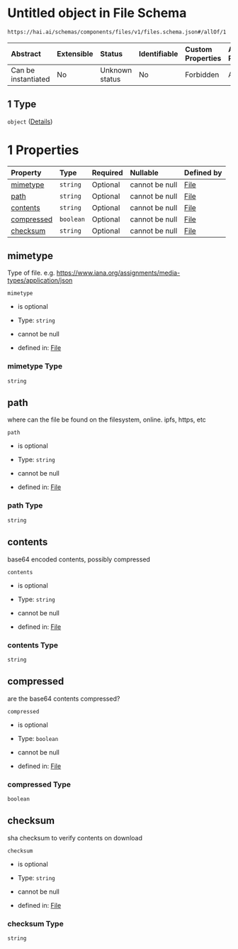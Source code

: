# Untitled object in File Schema

```txt
https://hai.ai/schemas/components/files/v1/files.schema.json#/allOf/1
```



| Abstract            | Extensible | Status         | Identifiable | Custom Properties | Additional Properties | Access Restrictions | Defined In                                                                                        |
| :------------------ | :--------- | :------------- | :----------- | :---------------- | :-------------------- | :------------------ | :------------------------------------------------------------------------------------------------ |
| Can be instantiated | No         | Unknown status | No           | Forbidden         | Allowed               | none                | [files.schema.json\*](../../schemas/components/files/v1/files.schema.json "open original schema") |

## 1 Type

`object` ([Details](files-allof-1.md))

# 1 Properties

| Property                  | Type      | Required | Nullable       | Defined by                                                                                                                                   |
| :------------------------ | :-------- | :------- | :------------- | :------------------------------------------------------------------------------------------------------------------------------------------- |
| [mimetype](#mimetype)     | `string`  | Optional | cannot be null | [File](files-allof-1-properties-mimetype.md "https://hai.ai/schemas/components/files/v1/files.schema.json#/allOf/1/properties/mimetype")     |
| [path](#path)             | `string`  | Optional | cannot be null | [File](files-allof-1-properties-path.md "https://hai.ai/schemas/components/files/v1/files.schema.json#/allOf/1/properties/path")             |
| [contents](#contents)     | `string`  | Optional | cannot be null | [File](files-allof-1-properties-contents.md "https://hai.ai/schemas/components/files/v1/files.schema.json#/allOf/1/properties/contents")     |
| [compressed](#compressed) | `boolean` | Optional | cannot be null | [File](files-allof-1-properties-compressed.md "https://hai.ai/schemas/components/files/v1/files.schema.json#/allOf/1/properties/compressed") |
| [checksum](#checksum)     | `string`  | Optional | cannot be null | [File](files-allof-1-properties-checksum.md "https://hai.ai/schemas/components/files/v1/files.schema.json#/allOf/1/properties/checksum")     |

## mimetype

Type of file. e.g. <https://www.iana.org/assignments/media-types/application/json>

`mimetype`

*   is optional

*   Type: `string`

*   cannot be null

*   defined in: [File](files-allof-1-properties-mimetype.md "https://hai.ai/schemas/components/files/v1/files.schema.json#/allOf/1/properties/mimetype")

### mimetype Type

`string`

## path

where can the file be found on the filesystem, online. ipfs, https, etc

`path`

*   is optional

*   Type: `string`

*   cannot be null

*   defined in: [File](files-allof-1-properties-path.md "https://hai.ai/schemas/components/files/v1/files.schema.json#/allOf/1/properties/path")

### path Type

`string`

## contents

base64 encoded contents, possibly compressed

`contents`

*   is optional

*   Type: `string`

*   cannot be null

*   defined in: [File](files-allof-1-properties-contents.md "https://hai.ai/schemas/components/files/v1/files.schema.json#/allOf/1/properties/contents")

### contents Type

`string`

## compressed

are the base64 contents compressed?

`compressed`

*   is optional

*   Type: `boolean`

*   cannot be null

*   defined in: [File](files-allof-1-properties-compressed.md "https://hai.ai/schemas/components/files/v1/files.schema.json#/allOf/1/properties/compressed")

### compressed Type

`boolean`

## checksum

sha checksum to verify contents on download

`checksum`

*   is optional

*   Type: `string`

*   cannot be null

*   defined in: [File](files-allof-1-properties-checksum.md "https://hai.ai/schemas/components/files/v1/files.schema.json#/allOf/1/properties/checksum")

### checksum Type

`string`
